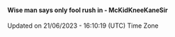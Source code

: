 #### Wise man says only fool rush in - McKidKneeKaneSir
Updated on 21/06/2023 - 16:10:19 (UTC) Time Zone
